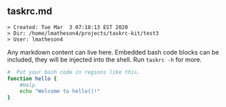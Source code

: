 ## taskrc.md
```
> Created: Tue Mar  3 07:18:13 EST 2020
> Dir: /home/lmatheson4/projects/taskrc-kit/test3
> User: lmatheson4
```
Any markdown content can live here.  Embedded bash code blocks can be included,
they will be injected into the shell. Run `taskrc -h` for more.

```bash
#  Put your bash code in regions like this.
function hello {
    #Help
    echo "Welcome to hello()!"
}
```
